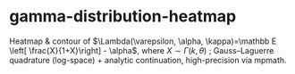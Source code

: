# gamma-distribution-heatmap
Heatmap &amp; contour of $\Lambda(\varepsilon, \alpha, \kappa)=\mathbb E \left[ \frac{X}{1+X}\right] - \alpha$, where $X\sim\Gamma(k, \theta)$ ; Gauss–Laguerre quadrature (log-space) + analytic continuation, high-precision via mpmath.
